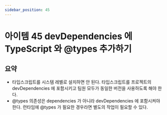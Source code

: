```yaml
---
sidebar_position: 45
---
```


# 아이템 45 devDependencies 에 TypeScript 와 @types 추가하기

## 요약

- 타입스크립트를 시스템 레벨로 설치하면 안 된다. 타입스크립트를 프로젝트의 devDependencies 에 포함시키고 팀원 모두가 동일한 버전을 사용하도록 해야 한다.
- @types 의존성은 dependencies 가 아니라 devDependencies 에 포함시켜야 한다. 런타임에 @types 가 필요한 경우라면 별도의 작업이 필요할 수 있다.
